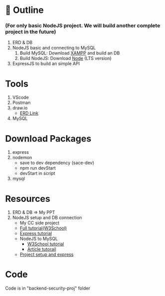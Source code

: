 # :pushpin: Outline
### (For only basic NodeJS project. We will build another complete project in the future)
1. ERD & DB
2. NodeJS basic and connecting to MySQL
    1. Build MySQL: Download [XAMPP](https://www.apachefriends.org/) and build an DB
    2. Build NodeJS: Download [Node](https://nodejs.org/en) (LTS version)
3. ExpressJS to build an simple API

# Tools
1. VScode
2. Postman
3. draw.io 
    * [ERD Link](https://drive.google.com/file/d/1JQe2I_aw9IWTQFt0cScZFceAUsI3VQqn/view?usp=sharing)
4. MySQL

# Download Packages
1. express
2. nodemon 
    * save to dev dependency (sace-dev) 
    * npm run devStart
    * devStart in script
3. mysql

# Resources
1. ERD & DB => My PPT
2. NodeJS setup and DB connection
    * My CC side project
    * [Full tutorial(W3School)](https://www.w3schools.com/nodejs/default.asp)
    * [Express tutorial](https://www.tutorialspoint.com/nodejs/nodejs_express_framework.htm)
    * NodeJS to MySQL
        * [W3School tutorial](https://www.w3schools.com/nodejs/nodejs_mysql.asp)
        * [Article tutorail](https://codeforgeek.com/nodejs-mysql-tutorial/) 
    * [Project setup and express](https://levelup.gitconnected.com/set-up-and-run-a-simple-node-server-project-38b403a3dc09)

# Code
Code is in "backend-security-proj" folder